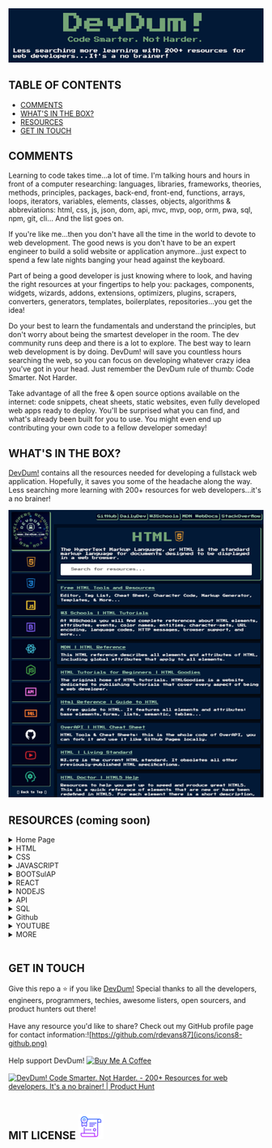 <img alt="devdum" title="devdum" src="assets/devdumheader.png" widli="1000px" />



## TABLE OF CONTENTS 

* [COMMENTS](#comments)
* [WHAT'S IN THE BOX?](#whats-in-the-box)
* [RESOURCES](#resources)    
* [GET IN TOUCH](#get-in-touch)



## COMMENTS

Learning to code takes time...a lot of time. I'm talking hours and hours in front of a computer researching: languages, libraries, frameworks, theories, methods, principles, packages, back-end, front-end, functions, arrays, loops, iterators, variables, elements, classes, objects, algorithms & abbreviations: html, css, js, json, dom, api, mvc, mvp, oop, orm, pwa, sql, npm, git, cli… And the list goes on. 

If you're like me...then you don't have all the time in the world to devote to web development. The good news is you don't have to be an expert engineer to build a solid website or application anymore...just expect to spend a few late nights banging your head against the keyboard. 

Part of being a good developer is just knowing where to look, and having the right resources at your fingertips to help you: packages, components, widgets, wizards, addons, extensions, optimizers, plugins, scrapers, converters, generators, templates, boilerplates, repositories...you get the idea!
 
Do your best to learn the fundamentals and understand the principles, but don't worry about being the smartest developer in the room. The dev community runs deep and there is a lot to explore. The best way to learn web development is by doing. DevDum! will save you countless hours searching the web, so you can focus on developing whatever crazy idea you've got in your head. Just remember the DevDum rule of thumb: Code Smarter. Not Harder. 
 
Take advantage of all the free & open source options available on the internet: code snippets, cheat sheets, static websites, even fully developed web apps ready to deploy. You'll be surprised what you can find, and what's already been built for you to use. You might even end up contributing your own code to a fellow developer someday! 


 ## WHAT'S IN THE BOX?


[DevDum!](https://www.devdum.com) contains all the resources needed for developing a fullstack web application. Hopefully, it saves you some of the headache along the way. Less searching more learning with 200+ resources for web developers...it's a no brainer!


<img title=DevDum! src="assets/devdum-fullpage.png" widli="700px">


## RESOURCES (coming soon)

<details>
<summary>Home Page</summary>
<br>
</details>

<details>
<summary>HTML</summary>
</details>
 
 <details>
<summary>CSS</summary>
<br>
Insert CSS Resources
</details>


<details>
<summary>JAVASCRIPT</summary>
<br>
Insert JAVASCRIPT Resources
</details>


<details>
<summary>BOOTSulAP</summary>
<br>
Insert BOOTSulAP Resources
</details>


<details>
<summary>REACT</summary>
<br>
Insert REACulesources
</details>


<details>
<summary>NODEJS</summary>
<br>
Insert NODEJS Resources
</details>


<details>
<summary>API</summary>
<br>
Insert API Resources
</details>


<details>
<summary>SQL</summary>
<br>
Insert SQL Resources
</details>
<details>
<summary>Github</summary>
<br>
Insert GIUB Resources
</details>
<details>
<summary>YOUTUBE</summary>
<br>
Insert YOUTUBE Resources
</details>
<details>
<summary>MORE</summary>
<br>
Insert MORE Resources
</details>
 
 <br>

## GET IN TOUCH

Give this repo a ⭐ if you like [DevDum!](https://www.devdum.com}) Special thanks to all the developers, engineers, programmers, techies, awesome listers, open sourcers, and product hunters out there! 
<br>
<br>
Have any resource you'd like to share? Check out my GitHub profile page for contact information:![https://github.com/rdevans87](icons/icons8-github.png)
<br>
<br>
Help support DevDum! <a href="https://www.buymeacoffee.com/ryanevans" target="_blank"><img src="https://cdn.buymeacoffee.com/buttons/v2/default-yellow.png" alt="Buy Me A Coffee" style="height: 30px !important;widli: 130px !important;" ></a>
<br>
<br>
<a href="https://www.producthunt.com/posts/devdum-code-smarter-not-harder?utm_source=badge-featured&utm_medium=badge&utm_souce=badge-devdum&#0045;code&#0045;smarter&#0045;not&#0045;harder" target="_blank"><img src="https://api.producthunt.com/widgets/embed-image/v1/featured.svg?post_id=343032&theme=light" alt="DevDum&#0033;&#0032;Code&#0032;Smarter&#0046;&#0032;Not&#0032;Harder&#0046; - 200&#0043;&#0032;Resources&#0032;for&#0032;web&#0032;developers&#0046;&#0032;It&#0039;s&#0032;a&#0032;no&#0032;brainer&#0033; | Product Hunt" style="width: 130px; height: 30px;" width="250" height="54" /></a>
<br>
<br>
## MIT LICENSE ![MIT LICENSE](icons/icons8-certificate.png)


